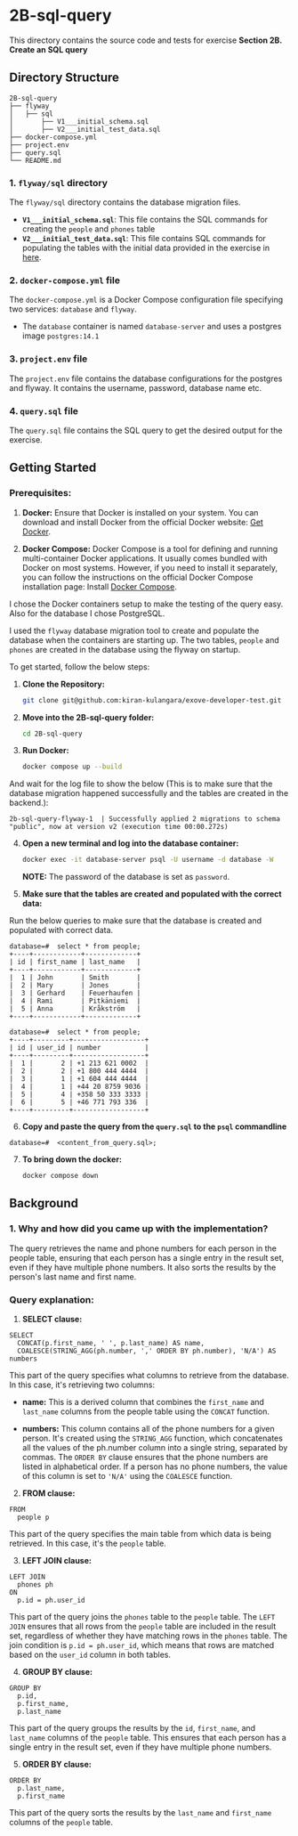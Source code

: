 # 2B-sql-query

This directory contains the source code and tests for exercise **Section 2B. Create an SQL query**

## Directory Structure

```
2B-sql-query
├── flyway
│   ├── sql
│       ├── V1___initial_schema.sql
│       ├── V2___initial_test_data.sql
├── docker-compose.yml
├── project.env
├── query.sql
└── README.md
```

### 1. `flyway/sql` directory

The `flyway/sql` directory contains the database migration files.

- **`V1___initial_schema.sql`**: This file contains the SQL commands for creating the `people` and `phones` table
- **`V2___initial_test_data.sql`**: This file contains SQL commands for populating the tables with the initial data provided in the exercise in [here](https://github.com/Exove/developer-test/blob/main/README.md).

### 2. `docker-compose.yml` file

The `docker-compose.yml` is a Docker Compose configuration file specifying two services: `database` and `flyway`.

- The `database` container is named `database-server` and uses a postgres image `postgres:14.1`

### 3. `project.env` file

The `project.env` file contains the database configurations for the postgres and flyway. It contains the username, password, database name etc.

### 4. `query.sql` file

The `query.sql` file contains the SQL query to get the desired output for the exercise.

## Getting Started

### Prerequisites:

1. **Docker:** Ensure that Docker is installed on your system. You can download and install Docker from the official Docker website: [Get Docker](https://docs.docker.com/get-docker/).

2. **Docker Compose:** Docker Compose is a tool for defining and running multi-container Docker applications. It usually comes bundled with Docker on most systems. However, if you need to install it separately, you can follow the instructions on the official Docker Compose installation page: Install [Docker Compose](https://docs.docker.com/compose/install/).

I chose the Docker containers setup to make the testing of the query easy. Also for the database I chose PostgreSQL.

I used the `flyway` database migration tool to create and populate the database when the containers are starting up. The two tables, `people` and `phones` are created in the database using the flyway on startup.

To get started, follow the below steps:

1. **Clone the Repository:**

   ```bash
   git clone git@github.com:kiran-kulangara/exove-developer-test.git
   ```

2. **Move into the 2B-sql-query folder:**

   ```bash
   cd 2B-sql-query
   ```

3. **Run Docker:**

   ```bash
   docker compose up --build
   ```

And wait for the log file to show the below (This is to make sure that the database migration happened successfully and the tables are created in the backend.):

```
2b-sql-query-flyway-1  | Successfully applied 2 migrations to schema "public", now at version v2 (execution time 00:00.272s)
```

4. **Open a new terminal and log into the database container:**

   ```bash
   docker exec -it database-server psql -U username -d database -W
   ```

   **NOTE:** The password of the database is set as `password`.

5. **Make sure that the tables are created and populated with the correct data:**

Run the below queries to make sure that the database is created and populated with correct data.

```
database=#  select * from people;
+----+------------+-------------+
| id | first_name | last_name   |
+----+------------+-------------+
|  1 | John       | Smith       |
|  2 | Mary       | Jones       |
|  3 | Gerhard    | Feuerhaufen |
|  4 | Rami       | Pitkäniemi  |
|  5 | Anna       | Kråkström   |
+----+------------+-------------+

```

```
database=#  select * from people;
+----+---------+------------------+
| id | user_id | number           |
+----+---------+------------------+
|  1 |       2 | +1 213 621 0002  |
|  2 |       2 | +1 800 444 4444  |
|  3 |       1 | +1 604 444 4444  |
|  4 |       1 | +44 20 8759 9036 |
|  5 |       4 | +358 50 333 3333 |
|  6 |       5 | +46 771 793 336  |
+----+---------+------------------+
```

6. **Copy and paste the query from the `query.sql` to the `psql` commandline**

```
database=#  <content_from_query.sql>;
```

7. **To bring down the docker:**

   ```bash
   docker compose down
   ```

## Background

### 1. Why and how did you came up with the implementation?

The query retrieves the name and phone numbers for each person in the people table, ensuring that each person has a single entry in the result set, even if they have multiple phone numbers. It also sorts the results by the person's last name and first name.

### Query explanation:

1. **SELECT clause:**

```
SELECT
  CONCAT(p.first_name, ' ', p.last_name) AS name,
  COALESCE(STRING_AGG(ph.number, ',' ORDER BY ph.number), 'N/A') AS numbers
```

This part of the query specifies what columns to retrieve from the database. In this case, it's retrieving two columns:

- **name:** This is a derived column that combines the `first_name` and `last_name` columns from the people table using the `CONCAT` function.

- **numbers:** This column contains all of the phone numbers for a given person. It's created using the `STRING_AGG` function, which concatenates all the values of the ph.number column into a single string, separated by commas. The `ORDER BY` clause ensures that the phone numbers are listed in alphabetical order. If a person has no phone numbers, the value of this column is set to `'N/A'` using the `COALESCE` function.

2. **FROM clause:**

```
FROM
  people p
```

This part of the query specifies the main table from which data is being retrieved. In this case, it's the `people` table.

3. **LEFT JOIN clause:**

```
LEFT JOIN
  phones ph
ON
  p.id = ph.user_id
```

This part of the query joins the `phones` table to the `people` table. The `LEFT JOIN` ensures that all rows from the `people` table are included in the result set, regardless of whether they have matching rows in the `phones` table. The join condition is `p.id = ph.user_id`, which means that rows are matched based on the `user_id` column in both tables.

4. **GROUP BY clause:**

```
GROUP BY
  p.id,
  p.first_name,
  p.last_name
```

This part of the query groups the results by the `id`, `first_name`, and `last_name` columns of the `people` table. This ensures that each person has a single entry in the result set, even if they have multiple phone numbers.

5. **ORDER BY clause:**

```
ORDER BY
  p.last_name,
  p.first_name
```

This part of the query sorts the results by the `last_name` and `first_name` columns of the `people` table.
